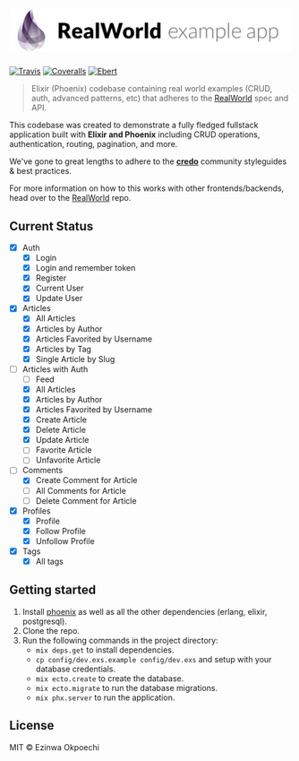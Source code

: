 # ![RealWorld Example App](logo.png)
[![Travis](https://travis-ci.org/lbighetti/elixir-phoenix-realworld.svg)](https://travis-ci.org/lbighetti/elixir-phoenix-realworld)
[![Coveralls](https://coveralls.io/repos/github/lbighetti/elixir-phoenix-realworld/badge.svg?branch=master)](https://coveralls.io/github/lbighetti/elixir-phoenix-realworld?branch=master)
[![Ebert](https://ebertapp.io/github/lbighetti/elixir-phoenix-realworld.svg)](https://ebertapp.io/github/lbighetti/elixir-phoenix-realworld)
> Elixir (Phoenix) codebase containing real world examples (CRUD, auth, advanced patterns, etc) that adheres to the [RealWorld](https://github.com/gothinkster/realworld-example-apps) spec and API.


This codebase was created to demonstrate a fully fledged fullstack application built with **Elixir and Phoenix** including CRUD operations, authentication, routing, pagination, and more.

We've gone to great lengths to adhere to the **[credo](https://github.com/rrrene/credo)** community styleguides & best practices.

For more information on how to this works with other frontends/backends, head over to the [RealWorld](https://github.com/gothinkster/realworld) repo.

## Current Status

- [x] Auth
  - [x] Login
  - [x] Login and remember token
  - [x] Register
  - [x] Current User
  - [x] Update User
- [x] Articles
  - [x] All Articles
  - [x] Articles by Author
  - [x] Articles Favorited by Username
  - [x] Articles by Tag
  - [x] Single Article by Slug
- [ ] Articles with Auth
  - [ ] Feed
  - [x] All Articles
  - [x] Articles by Author
  - [x] Articles Favorited by Username
  - [x] Create Article
  - [x] Delete Article
  - [x] Update Article
  - [ ] Favorite Article
  - [ ] Unfavorite Article
- [ ] Comments
  - [x] Create Comment for Article
  - [ ] All Comments for Article
  - [ ] Delete Comment for Article
- [x] Profiles
  - [x] Profile
  - [x] Follow Profile
  - [x] Unfollow Profile
- [x] Tags
  - [x] All tags

## Getting started

1. Install [phoenix](http://www.phoenixframework.org/docs/installation) as well as all the other dependencies (erlang, elixir, postgresql).
1. Clone the repo.
1. Run the following commands in the project directory:
    - `mix deps.get` to install dependencies.
    - `cp config/dev.exs.example config/dev.exs` and setup with your database credentials.
    - `mix ecto.create` to create the database.
    - `mix ecto.migrate` to run the database migrations.
    - `mix phx.server` to run the application.

## License

MIT © Ezinwa Okpoechi

